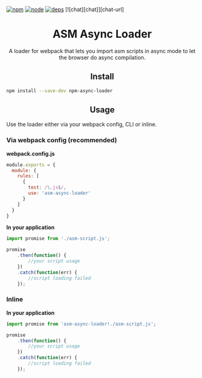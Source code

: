 [![npm][npm]][npm-url]
[![node][node]][node-url]
[![deps][deps]][deps-url]
[![chat][chat]][chat-url]

<div align="center">
  <h1>ASM Async Loader</h1>
  <p>A loader for webpack that lets you import asm scripts in async mode to let the browser do async compilation.</p>
</div>

<h2 align="center">Install</h2>

```bash
npm install --save-dev npm-async-loader
```

<h2 align="center">Usage</h2>

Use the loader either via your webpack config, CLI or inline.

### Via webpack config (recommended)

**webpack.config.js**
```js
module.exports = {
  module: {
    rules: [
      {
        test: /\.js$/,
        use: 'asm-async-loader'
      }
    ]
  }
}
```

**In your application**
```js
import promise from './asm-script.js';

promise
    .then(function() {
        //your script usage
    })
    .catch(function(err) {
        //script loading failed
    });
```

### Inline

**In your application**
```js
import promise from 'asm-async-loader!./asm-script.js';

promise
    .then(function() {
        //your script usage
    })
    .catch(function(err) {
        //script loading failed
    });
```


[npm]: https://img.shields.io/npm/v/asm-async-loader.svg
[npm-url]: https://npmjs.com/package/asm-async-loader

[node]: https://img.shields.io/node/v/asm-async-loader.svg
[node-url]: https://nodejs.org

[deps]: https://david-dm.org/paztis/asm-async-loader.svg
[deps-url]: https://david-dm.org/paztis/asm-async-loader
